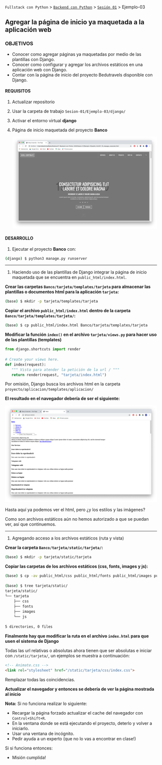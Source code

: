 `Fullstack con Python` > [`Backend con Python`](../../Readme.md) > [`Sesión 01`](../Readme.md) > Ejemplo-03
## Agregar la página de inicio ya maquetada a la aplicación web

### OBJETIVOS
- Conocer como agregar páginas ya maquetadas por medio de las plantillas con Django.
- Conocer como configurar y agregar los archivos estáticos en una aplicación web con Django.
- Contar con la página de inicio del proyecto Bedutravels disponible con Django.

#### REQUISITOS
1. Actualizar repositorio
1. Usar la carpeta de trabajo `Sesion-01/Ejemplo-03/django/`
1. Activar el entorno virtual __django__
1. Página de inicio maquetada del proyecto __Banco__

   ![](img/banco-inicio.png)

#### DESARROLLO
1. Ejecutar el proyecto __Banco__ con:

```sh
(django) $ python3 manage.py runserver   
```
***

1. Haciendo uso de las plantillas de Django integrar la página de inicio maquetada que se encuentra en `public_html/index.html`.

__Crear las carpetas `Banco/tarjeta/templates/tarjeta` para almacenar las plantillas o documentos html para la aplicación `tarjeta`:__

```sh
(base) $ mkdir -p tarjeta/templates/tarjeta
```

__Copiar el archivo `public_html/index.html` dentro de la carpeta `Banco/tarjeta/templates/tarjeta/`:__

```sh
(base) $ cp public_html/index.html Banco/tarjeta/templates/tarjeta
```

__Modificar la función `index()` en el archivo `tarjeta/views.py` para hacer uso de las plantillas (templates)__

```python
from django.shortcuts import render

# Create your views here.
def index(request):
   """ Vista para atender la petición de la url / """
   return render(request, "tarjeta/index.html")
```

Por omisión, Django busca los archivos html en la carpeta `proyecto/aplicacion/templates/aplicacion/`

__El resultado en el navegador debería de ser el siguiente:__

![Plantilla Inicio](img/plantilla-inicio.png)

Hasta aquí ya podemos ver el html, pero ¿y los estilos y las imágenes?

Como son archivos estáticos aún no hemos autorizado a que se puedan ver, así que continuemos.
***

1. Agregando acceso a los archivos estáticos (ruta y vista)

__Crear la carpeta `Banco/tarjeta/static/tarjeta/`:__

```sh
(base) $ mkdir -p tarjeta/static/tarjeta
```

__Copiar las carpetas de los archivos estáticos (css, fonts, images y js):__

```sh
(base) $ cp -av public_html/css public_html/fonts public_html/images public_html/js Banco/tarjeta/static/tarjeta/

(base) $ tree tarjeta/static/
tarjeta/static/
└── tarjeta
    ├── css
    ├── fonts
    ├── images
    └── js

5 directories, 0 files
```

__Finalmente hay que modificar la ruta en el archivo `index.html` para que usen el sistema de Django__

Todas las url relativas o absolutas ahora tienen que ser absolutas e iniciar con `/static/tarjeta/`, un ejemplos se muestra a continuación:

```html
<!-- Animate.css -->
<link rel="stylesheet" href="/static/tarjeta/css/index.css">
```
Remplazar todas las coincidencias.

__Actualizar el navegador y entonces se debería de ver la página mostrada al inicio__

**Nota:** Si no funciona realizar lo siguiente:
- Recargar la página forzado actualizar el cache del navegador con `Control+Shift+R`.
- En la ventana donde se está ejecutando el proyecto, deterlo y volver a iniciarlo.
- Usar una ventana de incógnito.
- Pedir ayuda a un experto (que no lo vas a encontrar en clase!)

Si si funciona entonces:
- Misión cumplida!
